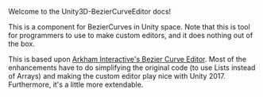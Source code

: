 Welcome to the Unity3D-BezierCurveEditor docs!

This is a component for BezierCurves in Unity space. Note that this is tool for programmers to use to make custom editors, and it does nothing out of the box.

This is based upon [Arkham Interactive's Bezier Curve Editor](https://www.assetstore.unity3d.com/en/#!/content/11278). Most of the enhancements have to do simplifying the original code (to use Lists instead of Arrays) and making the custom editor play nice with Unity 2017. Furthermore, it's a little more extendable.
